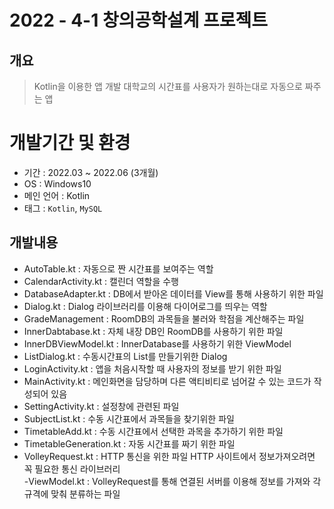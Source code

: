 # 2022 - 4-1 창의공학설계 프로젝트

## 개요
> Kotlin을 이용한 앱 개발
> 대학교의 시간표를 사용자가 원하는대로 자동으로 짜주는 앱

# 개발기간 및 환경
- 기간 : 2022.03 ~ 2022.06 (3개월)
- OS : Windows10
- 메인 언어 : Kotlin
- 태그 : ```Kotlin```, ```MySQL```

## 개발내용
- AutoTable.kt : 자동으로 짠 시간표를 보여주는 역할  
- CalendarActivity.kt : 캘린더 역할을 수행  
- DatabaseAdapter.kt : DB에서 받아온 데이터를 View를 통해 사용하기 위한 파일  
- Dialog.kt : Dialog 라이브러리를 이용해 다이어로그를 띄우는 역할  
- GradeManagement : RoomDB의 과목들을 불러와 학점을 계산해주는 파일  
- InnerDabtabase.kt : 자체 내장 DB인 RoomDB를 사용하기 위한 파일  
- InnerDBViewModel.kt : InnerDatabase를 사용하기 위한 ViewModel  
- ListDialog.kt : 수동시간표의 List를 만들기위한 Dialog  
- LoginActivity.kt : 앱을 처음시작할 때 사용자의 정보를 받기 위한 파일  
- MainActivity.kt : 메인화면을 담당하며 다른 액티비티로 넘어갈 수 있는 코드가 작성되어 있음  
- SettingActivity.kt : 설정창에 관련된 파일  
- SubjectList.kt : 수동 시간표에서 과목들을 찾기위한 파일  
- TimetableAdd.kt : 수동 시간표에서 선택한 과목을 추가하기 위한 파일  
- TimetableGeneration.kt : 자동 시간표를 짜기 위한 파일  
- VolleyRequest.kt : HTTP 통신을 위한 파일 HTTP 사이트에서 정보가져오려면 꼭 필요한 통신 라이브러리  
-ViewModel.kt : VolleyRequest를 통해 연결된 서버를 이용해 정보를 가져와 각 규격에 맞춰 분류하는 파일  
